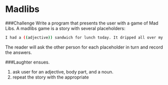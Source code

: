 # Madlibs

###Challenge
Write a program that presents the user with a game of Mad Libs. A madlibs game is a story with several placeholders:

```bash
I had a ((adjective)) sandwich for lunch today. It dripped all over my ((body part)) and ((a noun)).
```

The reader will ask the other person for each placeholder in turn and record the answers.

###Laughter ensues.

1. ask user for an adjective, body part, and a noun.
2. repeat the story with the appropriate